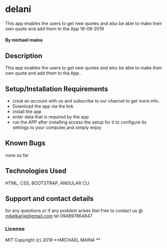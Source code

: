 # delani
#### 
This app enables the users to get new quotes and also be able to make their own quote and add them to tha App 18-08-2019
#### By **michael maina**
## Description
This app enables the users to get new quotes and also be able to make their own quote and add them to tha App..
## Setup/Installation Requirements
* creat an account with us and subscribe to our channel to get more info.
* Download the app via the link
* install the app
* enter data that is required by the app
* run the APP
after installing access the setup for it to configure its settings to your computer,and simply enjoy
## Known Bugs
none so far
## Technologies Used
HTML,
CSS,
BOOTSTRAP,
ANGULAR CLI

## Support and contact details
for any questions or if any problem arises feel free to contact us @ mikelkarije@gmail.com
tel 094897864847
### License
*MIT*
Copyright (c) 2019 **MICHAEL MAINA **
  